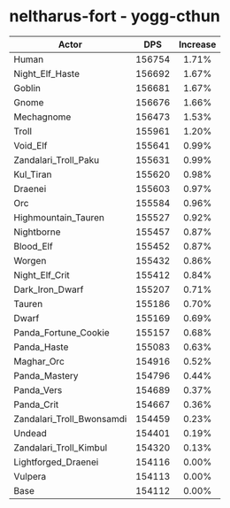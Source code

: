 # neltharus-fort - yogg-cthun
| Actor | DPS | Increase |
|---|:---:|:---:|
|Human|156754|1.71%|
|Night_Elf_Haste|156692|1.67%|
|Goblin|156681|1.67%|
|Gnome|156676|1.66%|
|Mechagnome|156473|1.53%|
|Troll|155961|1.20%|
|Void_Elf|155641|0.99%|
|Zandalari_Troll_Paku|155631|0.99%|
|Kul_Tiran|155620|0.98%|
|Draenei|155603|0.97%|
|Orc|155584|0.96%|
|Highmountain_Tauren|155527|0.92%|
|Nightborne|155457|0.87%|
|Blood_Elf|155452|0.87%|
|Worgen|155432|0.86%|
|Night_Elf_Crit|155412|0.84%|
|Dark_Iron_Dwarf|155207|0.71%|
|Tauren|155186|0.70%|
|Dwarf|155169|0.69%|
|Panda_Fortune_Cookie|155157|0.68%|
|Panda_Haste|155083|0.63%|
|Maghar_Orc|154916|0.52%|
|Panda_Mastery|154796|0.44%|
|Panda_Vers|154689|0.37%|
|Panda_Crit|154667|0.36%|
|Zandalari_Troll_Bwonsamdi|154459|0.23%|
|Undead|154401|0.19%|
|Zandalari_Troll_Kimbul|154320|0.13%|
|Lightforged_Draenei|154116|0.00%|
|Vulpera|154113|0.00%|
|Base|154112|0.00%|
